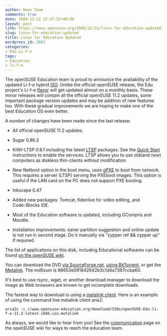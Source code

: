 ```yaml
---
author: News Team
comments: true
date: 2009-12-22 22:27:52+00:00
layout: post
link: https://news.opensuse.org/2009/12/22/linux-for-education-updated/
slug: linux-for-education-updated
title: Linux for Education Updated
wordpress_id: 2661
categories:
- Edu Li-f-e
tags:
- Education
- li-f-e
---
```


The openSUSE Education team is proud to announce the availability of the updated Li-f-e hybrid [ISO](//en.opensuse.org/Live_USB_stick). Unlike the official openSUSE release, the Edu project's Li-f-e [flavor](//en.opensuse.org/Education/Live) will get updated almost on a monthly basis. These minor releases will contain all the official openSUSE 11.2 updates, some important package version updates and may be addition of new features too. With these gradual improvements we are hoping to make one of the best Education OS even better.





A number of changes have been made since the last release:






    
  * All official openSUSE 11.2 updates.

    
  * Sugar 0.86.3

    
  * KIWI-LTSP 0.8.1 including the latest [LTSP](//ltsp.org/)  packages. See the [Quick Start](//en.opensuse.org/LTSP/Quick_start) instructions to enable the services. LTSP allows you to use old(and new) computers as diskless thin-clients without modification.

    
  * New Netboot option in the boot menu, uses [gPXE](//etherboot.org/wiki/index.php) to boot from network. This requires a server (LTSP) serving the PXEboot images. This option is useful if the LAN card on the PC does not support PXE booting.

    
  * Inkscape 0.47

    
  * Added new packages: Tomcat, Kdenlive for video editing, and Code::Blocks IDE.

    
  * Most of the Education software is updated, including GCompris and Moodle.

    
  * Installation improvements: saner partition suggestion and online update is not run in second stage. Do it manually via "zypper ref && zypper up" if required.





The list of applications on this disk, including Educational softwares can be found [on the openSUSE wiki](//en.opensuse.org/Education/Live).





You can download the DVD [via SourceForge.net](https://sourceforge.net/projects/opensuse-edu/files/ISOs/openSUSE-Edu-li-f-e-11.2-2-i686.iso/download), [using BitTorrent](//www.opensuse-education.org/download/ISOs/openSUSE-Edu-li-f-e-11.2-latest-i686.iso.torrent), or get the [Metalink](//www.opensuse-education.org/download/ISOs/openSUSE-Edu-li-fe-11.2-latest-i686.iso.metalink). The md5sum is 68653e091842642b3c1d4a7387ccba60.





It's best to use rsync, wget, or another download manager to download the image as Web browsers are known to get incomplete downloads.





The fastest way to download is using a [metalink client](//metalinker.org/). Here is an example of using the command line metalink client aria2:





`aria2c -c //www.opensuse-education.org/download/ISOs/openSUSE-Edu-li-f-e-11.2-latest-i686.iso.metalink`





As always, we would like to hear from you! See the [communication](//en.opensuse.org/Education/Communicating) page on the openSUSE wiki for ways to reach the education team.
